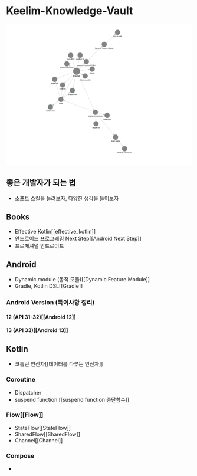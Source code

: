 # Keelim-Knowledge-Vault
![graph](./res/nodes.png)
## 좋은 개발자가 되는 법
- 소프트 스킬을 늘려보자, 다양한 생각을 들어보자
## Books
- Effective Kotlin[[effective_kotlin]]
- 안드로이드 프로그래밍 Next Step[[Android Next Step]]
- 프로페셔널 안드로이드

## Android
- Dynamic module (동적 모듈)[[Dynamic Feature Module]]
- Gradle, Kotlin DSL[[Gradle]]

### Android Version (특이사항 정리)
#### 12 (API 31-32)[[Android 12]]
#### 13 (API 33)[[Android 13]]

## Kotlin
- 코틀린 연산자[[데이터를 다루는 연산자]]
### Coroutine
- Dispatcher
- suspend function [[suspend function 중단함수]]
### Flow[[Flow]]
- StateFlow[[StateFlow]]
- SharedFlow[[SharedFlow]]
- Channel[[Channel]]
### Compose
- 